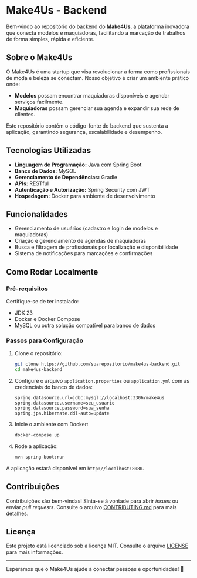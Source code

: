 # Make4Us - Backend

Bem-vindo ao repositório do backend do **Make4Us**, a plataforma inovadora que conecta modelos e maquiadoras, facilitando a marcação de trabalhos de forma simples, rápida e eficiente.

## Sobre o Make4Us
O Make4Us é uma startup que visa revolucionar a forma como profissionais de moda e beleza se conectam. Nosso objetivo é criar um ambiente prático onde:

- **Modelos** possam encontrar maquiadoras disponíveis e agendar serviços facilmente.
- **Maquiadoras** possam gerenciar sua agenda e expandir sua rede de clientes.

Este repositório contém o código-fonte do backend que sustenta a aplicação, garantindo segurança, escalabilidade e desempenho.

## Tecnologias Utilizadas

- **Linguagem de Programação:** Java com Spring Boot
- **Banco de Dados:** MySQL
- **Gerenciamento de Dependências:** Gradle
- **APIs:** RESTful
- **Autenticação e Autorização:** Spring Security com JWT
- **Hospedagem:** Docker para ambiente de desenvolvimento

## Funcionalidades

- Gerenciamento de usuários (cadastro e login de modelos e maquiadoras)
- Criação e gerenciamento de agendas de maquiadoras
- Busca e filtragem de profissionais por localização e disponibilidade
- Sistema de notificações para marcações e confirmações

## Como Rodar Localmente

### Pré-requisitos
Certifique-se de ter instalado:

- JDK 23
- Docker e Docker Compose
- MySQL ou outra solução compatível para banco de dados

### Passos para Configuração

1. Clone o repositório:
   ```bash
   git clone https://github.com/suarepositorio/make4us-backend.git
   cd make4us-backend
   ```

2. Configure o arquivo `application.properties` ou `application.yml` com as credenciais do banco de dados:
   ```properties
   spring.datasource.url=jdbc:mysql://localhost:3306/make4us
   spring.datasource.username=seu_usuario
   spring.datasource.password=sua_senha
   spring.jpa.hibernate.ddl-auto=update
   ```

3. Inicie o ambiente com Docker:
   ```bash
   docker-compose up
   ```

4. Rode a aplicação:
   ```bash
   mvn spring-boot:run
   ```

A aplicação estará disponível em `http://localhost:8080`.

## Contribuições

Contribuições são bem-vindas! Sinta-se à vontade para abrir _issues_ ou enviar _pull requests_. Consulte o arquivo [CONTRIBUTING.md](CONTRIBUTING.md) para mais detalhes.

## Licença

Este projeto está licenciado sob a licença MIT. Consulte o arquivo [LICENSE](LICENSE) para mais informações.

---

Esperamos que o Make4Us ajude a conectar pessoas e oportunidades! 🚀
